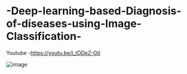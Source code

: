 # -Deep-learning-based-Diagnosis-of-diseases-using-Image-Classification-
Youtube -https://youtu.be/l_tDDeZ-GtI

![image](https://user-images.githubusercontent.com/47001753/124437990-1e30ae00-dd24-11eb-903e-78899cc5de0d.png)
